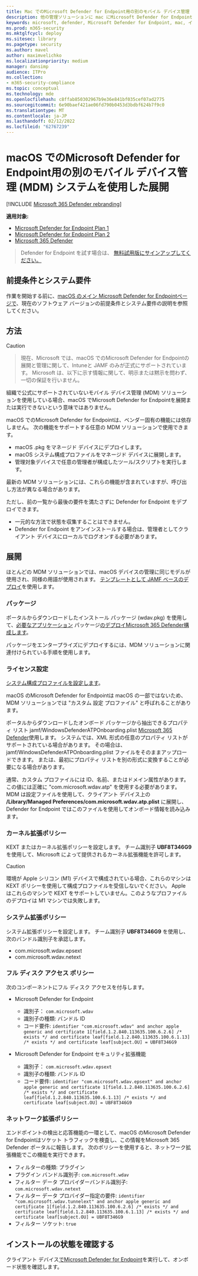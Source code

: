 ```yaml
---
title: Mac でのMicrosoft Defender for Endpoint用の別のモバイル デバイス管理 (MDM) システムを使用した展開
description: 他の管理ソリューションに mac にMicrosoft Defender for Endpointをインストールします。
keywords: microsoft, defender, Microsoft Defender for Endpoint, mac, インストール, 配置, macos, catalina, mojave, high sierra
ms.prod: m365-security
ms.mktglfcycl: deploy
ms.sitesec: library
ms.pagetype: security
ms.author: mavel
author: maximvelichko
ms.localizationpriority: medium
manager: dansimp
audience: ITPro
ms.collection:
- m365-security-compliance
ms.topic: conceptual
ms.technology: mde
ms.openlocfilehash: c8ffab850302967b9e36e841bf035cef07ad2775
ms.sourcegitcommit: 6e90baef421ae06fd790b0453d3bdbf624b7f9c0
ms.translationtype: MT
ms.contentlocale: ja-JP
ms.lasthandoff: 02/12/2022
ms.locfileid: "62767239"
---
```

# <a name="deployment-with-a-different-mobile-device-management-mdm-system-for-microsoft-defender-for-endpoint-on-macos"></a>macOS でのMicrosoft Defender for Endpoint用の別のモバイル デバイス管理 (MDM) システムを使用した展開

[!INCLUDE [Microsoft 365 Defender rebranding](../../includes/microsoft-defender.md)]


**適用対象:**
- [Microsoft Defender for Endpoint Plan 1](https://go.microsoft.com/fwlink/p/?linkid=2154037)
- [Microsoft Defender for Endpoint Plan 2](https://go.microsoft.com/fwlink/p/?linkid=2154037)
- [Microsoft 365 Defender](https://go.microsoft.com/fwlink/?linkid=2118804)

> Defender for Endpoint を試す場合は、 [無料試用版にサインアップしてください。](https://signup.microsoft.com/create-account/signup?products=7f379fee-c4f9-4278-b0a1-e4c8c2fcdf7e&ru=https://aka.ms/MDEp2OpenTrial?ocid=docs-wdatp-investigateip-abovefoldlink)
 
## <a name="prerequisites-and-system-requirements"></a>前提条件とシステム要件

作業を開始する前に、[macOS のメイン Microsoft Defender for Endpointページで](microsoft-defender-endpoint-mac.md)、現在のソフトウェア バージョンの前提条件とシステム要件の説明を参照してください。


## <a name="approach"></a>方法

> [!CAUTION]

> 現在、Microsoft では、macOS でのMicrosoft Defender for Endpointの展開と管理に関して、Intuneと JAMF のみが正式にサポートされています。 Microsoft は、以下に示す情報に関して、明示または黙示を問わず、一切の保証を行いません。

組織で公式にサポートされていないモバイル デバイス管理 (MDM) ソリューションを使用している場合、macOS でMicrosoft Defender for Endpointを展開または実行できないという意味ではありません。

macOS でのMicrosoft Defender for Endpointは、ベンダー固有の機能には依存しません。 次の機能をサポートする任意の MDM ソリューションで使用できます。

- macOS .pkg をマネージド デバイスにデプロイします。
- macOS システム構成プロファイルをマネージド デバイスに展開します。
- 管理対象デバイスで任意の管理者が構成したツール/スクリプトを実行します。

最新の MDM ソリューションには、これらの機能が含まれていますが、呼び出し方法が異なる場合があります。

ただし、前の一覧から最後の要件を満たさずに Defender for Endpoint をデプロイできます。

- 一元的な方法で状態を収集することはできません。
- Defender for Endpoint をアンインストールする場合は、管理者としてクライアント デバイスにローカルでログオンする必要があります。

## <a name="deployment"></a>展開

ほとんどの MDM ソリューションでは、macOS デバイスの管理に同じモデルが使用され、同様の用語が使用されます。 [テンプレートとして JAMF ベースのデプロイ](mac-install-with-jamf.md)を使用します。

### <a name="package"></a>パッケージ

ポータルからダウンロードしたインストール パッケージ (wdav.pkg) を使用して、[必要なアプリケーション](mac-install-with-jamf.md) パッケージ[のデプロイMicrosoft 365 Defender構成します](mac-install-with-jamf.md)。

パッケージをエンタープライズにデプロイするには、MDM ソリューションに関連付けられている手順を使用します。

### <a name="license-settings"></a>ライセンス設定

[システム構成プロファイルを設定します](mac-install-with-jamf.md)。 

macOS のMicrosoft Defender for Endpointは macOS の一部ではないため、MDM ソリューションでは "カスタム 設定 プロファイル" と呼ばれることがあります。

ポータルからダウンロードしたオンボード パッケージから抽出できるプロパティ リスト jamf/WindowsDefenderATPOnboarding.plist [Microsoft 365 Defender](mac-install-with-jamf.md)使用します。
システムでは、XML 形式の任意のプロパティ リストがサポートされている場合があります。 その場合は、jamf/WindowsDefenderATPOnboarding.plist ファイルをそのままアップロードできます。
または、最初にプロパティ リストを別の形式に変換することが必要になる場合があります。

通常、カスタム プロファイルには ID、名前、またはドメイン属性があります。 この値には正確に "com.microsoft.wdav.atp" を使用する必要があります。
MDM は設定ファイルを使用して、クライアント デバイス上の **/Library/Managed Preferences/com.microsoft.wdav.atp.plist** に展開し、Defender for Endpoint ではこのファイルを使用してオンボード情報を読み込みます。

### <a name="kernel-extension-policy"></a>カーネル拡張ポリシー

KEXT またはカーネル拡張ポリシーを設定します。 チーム識別子 **UBF8T346G9** を使用して、Microsoft によって提供されるカーネル拡張機能を許可します。

> [!CAUTION]
> 環境が Apple シリコン (M1) デバイスで構成されている場合、これらのマシンは KEXT ポリシーを使用して構成プロファイルを受信しないでください。
> Apple はこれらのマシンで KEXT をサポートしていません。このようなプロファイルのデプロイは M1 マシンでは失敗します。

### <a name="system-extension-policy"></a>システム拡張ポリシー

システム拡張ポリシーを設定します。 チーム識別子 **UBF8T346G9** を使用し、次のバンドル識別子を承認します。

- com.microsoft.wdav.epsext
- com.microsoft.wdav.netext

### <a name="full-disk-access-policy"></a>フル ディスク アクセス ポリシー

次のコンポーネントにフル ディスク アクセスを付与します。

- Microsoft Defender for Endpoint
    - 識別子： `com.microsoft.wdav`
    - 識別子の種類: バンドル ID
    - コード要件: `identifier "com.microsoft.wdav" and anchor apple generic and certificate 1[field.1.2.840.113635.100.6.2.6] /* exists */ and certificate leaf[field.1.2.840.113635.100.6.1.13] /* exists */ and certificate leaf[subject.OU] = UBF8T346G9`

- Microsoft Defender for Endpoint セキュリティ拡張機能
    - 識別子： `com.microsoft.wdav.epsext`
    - 識別子の種類: バンドル ID
    - コード要件: `identifier "com.microsoft.wdav.epsext" and anchor apple generic and certificate 1[field.1.2.840.113635.100.6.2.6] /* exists */ and certificate leaf[field.1.2.840.113635.100.6.1.13] /* exists */ and certificate leaf[subject.OU] = UBF8T346G9`

### <a name="network-extension-policy"></a>ネットワーク拡張ポリシー

エンドポイントの検出と応答機能の一環として、macOS のMicrosoft Defender for Endpointはソケット トラフィックを検査し、この情報をMicrosoft 365 Defender ポータルに報告します。 次のポリシーを使用すると、ネットワーク拡張機能でこの機能を実行できます。

- フィルターの種類: プラグイン
- プラグイン バンドル識別子: `com.microsoft.wdav`
- フィルター データ プロバイダーバンドル識別子: `com.microsoft.wdav.netext`
- フィルター データ プロバイダー指定の要件: `identifier "com.microsoft.wdav.tunnelext" and anchor apple generic and certificate 1[field.1.2.840.113635.100.6.2.6] /* exists */ and certificate leaf[field.1.2.840.113635.100.6.1.13] /* exists */ and certificate leaf[subject.OU] = UBF8T346G9`
- フィルター ソケット: `true`

## <a name="check-installation-status"></a>インストールの状態を確認する

クライアント デバイス[でMicrosoft Defender for Endpoint](mac-install-with-jamf.md)を実行して、オンボード状態を確認します。
